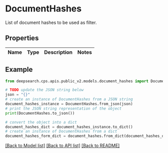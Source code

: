 # DocumentHashes

List of document hashes to be used as filter.

## Properties

Name | Type | Description | Notes
------------ | ------------- | ------------- | -------------

## Example

```python
from deepsearch.cps.apis.public_v2.models.document_hashes import DocumentHashes

# TODO update the JSON string below
json = "{}"
# create an instance of DocumentHashes from a JSON string
document_hashes_instance = DocumentHashes.from_json(json)
# print the JSON string representation of the object
print(DocumentHashes.to_json())

# convert the object into a dict
document_hashes_dict = document_hashes_instance.to_dict()
# create an instance of DocumentHashes from a dict
document_hashes_form_dict = document_hashes.from_dict(document_hashes_dict)
```
[[Back to Model list]](../README.md#documentation-for-models) [[Back to API list]](../README.md#documentation-for-api-endpoints) [[Back to README]](../README.md)


